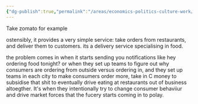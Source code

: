 ```yaml
---
{"dg-publish":true,"permalink":"/areas/economics-politics-culture-work/the-problem-might-not-be-capitalism-it-might-be-marketing/"}
---
```


Take zomato for example

ostensibly, it provides a very simple service: take orders from restaurants, and deliver them to customers. its a delivery service specialising in food. 

the problem comes in when it starts sending you notifications like hey ordering food tonight?
or when they set up teams to figure out why consumers are ordering from outside versus ordering in, and they set up teams in each city to make consumers order more, take in C money to subsidise that shit to eventually drive eating at restaurants out of business altoegther. It's when they intentionally try to change consumer behaviiur and drive market forces that the fucery starts coming in to polay.